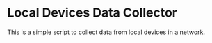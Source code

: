 # Local Devices Data Collector

This is a simple script to collect data from local devices in a network.